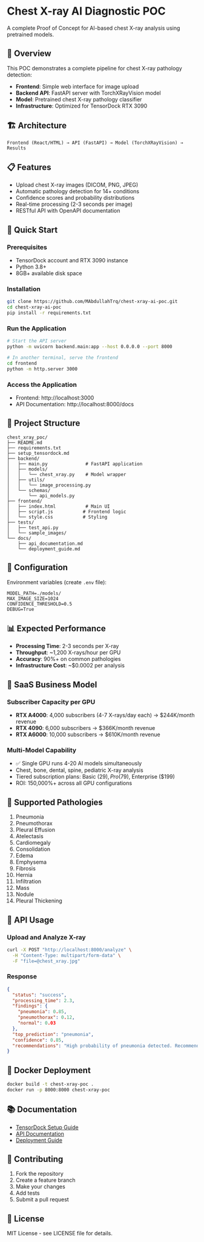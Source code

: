 # Chest X-ray AI Diagnostic POC

A complete Proof of Concept for AI-based chest X-ray analysis using pretrained models.

## 🎯 Overview

This POC demonstrates a complete pipeline for chest X-ray pathology detection:
- **Frontend**: Simple web interface for image upload
- **Backend API**: FastAPI server with TorchXRayVision model
- **Model**: Pretrained chest X-ray pathology classifier
- **Infrastructure**: Optimized for TensorDock RTX 3090

## 🏗️ Architecture

```
Frontend (React/HTML) → API (FastAPI) → Model (TorchXRayVision) → Results
```

## 📋 Features

- Upload chest X-ray images (DICOM, PNG, JPEG)
- Automatic pathology detection for 14+ conditions
- Confidence scores and probability distributions
- Real-time processing (2-3 seconds per image)
- RESTful API with OpenAPI documentation

## 🚀 Quick Start

### Prerequisites
- TensorDock account and RTX 3090 instance
- Python 3.8+
- 8GB+ available disk space

### Installation
```bash
git clone https://github.com/MAbdullahTrq/chest-xray-ai-poc.git
cd chest-xray-ai-poc
pip install -r requirements.txt
```

### Run the Application
```bash
# Start the API server
python -m uvicorn backend.main:app --host 0.0.0.0 --port 8000

# In another terminal, serve the frontend
cd frontend
python -m http.server 3000
```

### Access the Application
- Frontend: http://localhost:3000
- API Documentation: http://localhost:8000/docs

## 📁 Project Structure

```
chest_xray_poc/
├── README.md
├── requirements.txt
├── setup_tensordock.md
├── backend/
│   ├── main.py              # FastAPI application
│   ├── models/
│   │   └── chest_xray.py    # Model wrapper
│   ├── utils/
│   │   └── image_processing.py
│   └── schemas/
│       └── api_models.py
├── frontend/
│   ├── index.html           # Main UI
│   ├── script.js           # Frontend logic
│   └── style.css           # Styling
├── tests/
│   ├── test_api.py
│   └── sample_images/
└── docs/
    ├── api_documentation.md
    └── deployment_guide.md
```

## 🔧 Configuration

Environment variables (create `.env` file):
```
MODEL_PATH=./models/
MAX_IMAGE_SIZE=1024
CONFIDENCE_THRESHOLD=0.5
DEBUG=True
```

## 📊 Expected Performance

- **Processing Time**: 2-3 seconds per X-ray
- **Throughput**: ~1,200 X-rays/hour per GPU
- **Accuracy**: 90%+ on common pathologies
- **Infrastructure Cost**: ~$0.0002 per analysis

## 💼 SaaS Business Model

### **Subscriber Capacity per GPU**
- **RTX A4000**: 4,000 subscribers (4-7 X-rays/day each) → $244K/month revenue
- **RTX 4090**: 6,000 subscribers → $366K/month revenue  
- **RTX A6000**: 10,000 subscribers → $610K/month revenue

### **Multi-Model Capability**
- ✅ Single GPU runs 4-20 AI models simultaneously
- Chest, bone, dental, spine, pediatric X-ray analysis
- Tiered subscription plans: Basic ($29), Pro ($79), Enterprise ($199)
- ROI: 150,000%+ across all GPU configurations

## 🏥 Supported Pathologies

1. Pneumonia
2. Pneumothorax
3. Pleural Effusion
4. Atelectasis
5. Cardiomegaly
6. Consolidation
7. Edema
8. Emphysema
9. Fibrosis
10. Hernia
11. Infiltration
12. Mass
13. Nodule
14. Pleural Thickening

## 📝 API Usage

### Upload and Analyze X-ray
```bash
curl -X POST "http://localhost:8000/analyze" \
  -H "Content-Type: multipart/form-data" \
  -F "file=@chest_xray.jpg"
```

### Response
```json
{
  "status": "success",
  "processing_time": 2.3,
  "findings": {
    "pneumonia": 0.85,
    "pneumothorax": 0.12,
    "normal": 0.03
  },
  "top_prediction": "pneumonia",
  "confidence": 0.85,
  "recommendations": "High probability of pneumonia detected. Recommend clinical correlation."
}
```

## 🐳 Docker Deployment

```bash
docker build -t chest-xray-poc .
docker run -p 8000:8000 chest-xray-poc
```

## 📚 Documentation

- [TensorDock Setup Guide](./setup_tensordock.md)
- [API Documentation](./docs/api_documentation.md)
- [Deployment Guide](./docs/deployment_guide.md)

## 🤝 Contributing

1. Fork the repository
2. Create a feature branch
3. Make your changes
4. Add tests
5. Submit a pull request

## 📄 License

MIT License - see LICENSE file for details.
